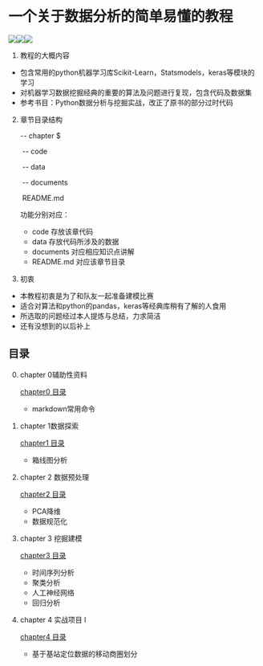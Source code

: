 # 一个关于数据分析的简单易懂的教程

![](https://img.shields.io/badge/language-python3.6-blue.svg)![](https://img.shields.io/badge/release-v1.0-brightgreen.svg)![](https://img.shields.io/badge/type-tutorial-red.svg)

1. 教程的大概内容

- 包含常用的python机器学习库Scikit-Learn，Statsmodels，keras等模块的学习
- 对机器学习数据挖掘经典的重要的算法及问题进行复现，包含代码及数据集
- 参考书目：Python数据分析与挖掘实战，改正了原书的部分过时代码

2. 章节目录结构

   -- chapter $

   ​    -- code

   ​    -- data

   ​    -- documents

   ​    README.md

   功能分别对应：

   - code 存放该章代码
   - data 存放代码所涉及的数据
   - documents 对应相应知识点讲解
   - README.md 对应该章节目录

2. 初衷

- 本教程初衷是为了和队友一起准备建模比赛
- 适合对算法和python的pandas，keras等经典库稍有了解的人食用
- 所选取的问题经过本人提炼与总结，力求简洁
- 还有没想到的以后补上

## 目录

0. chapter 0辅助性资料

      [chapter0 目录](https://github.com/hj24/Data-analysis-tutorial/tree/master/chapter0)

      - markdown常用命令

1. chapter 1数据探索

   [chapter1 目录](https://github.com/hj24/Data-analysis-tutorial/tree/master/chapter1)

   - 箱线图分析

2. chapter 2 数据预处理

   [chapter2 目录](https://github.com/hj24/Data-analysis-tutorial/tree/master/chapter2)

   - PCA降维
   - 数据规范化

3. chapter 3 挖掘建模

   [chapter3 目录](https://github.com/hj24/Data-analysis-tutorial/tree/master/chapter3)

   - 时间序列分析
   - 聚类分析
   - 人工神经网络
   - 回归分析

4. chapter 4 实战项目 I 

   [chapter4 目录](https://github.com/hj24/Data-analysis-tutorial/tree/master/chapter4)

   - 基于基站定位数据的移动商圈划分


